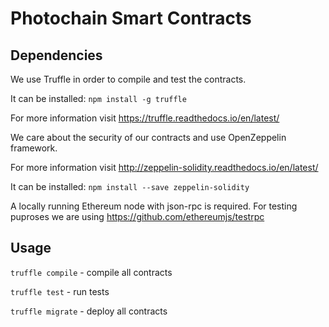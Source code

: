 # Photochain Smart Contracts

## Dependencies
We use Truffle in order to compile and test the contracts.

It can be installed:
`npm install -g truffle`

For more information visit https://truffle.readthedocs.io/en/latest/

We care about the security of our contracts and use OpenZeppelin framework.

For more information visit http://zeppelin-solidity.readthedocs.io/en/latest/

It can be installed:
`npm install --save zeppelin-solidity`

A locally running Ethereum node with json-rpc is required.
For testing puproses we are using https://github.com/ethereumjs/testrpc

## Usage
`truffle compile` - compile all contracts

`truffle test` - run tests

`truffle migrate` - deploy all contracts
